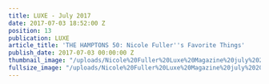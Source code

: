 ```yaml
---
title: LUXE - July 2017
date: 2017-07-03 18:52:00 Z
position: 13
publication: LUXE
article_title: 'THE HAMPTONS 50: Nicole Fuller''s Favorite Things'
publish_date: 2017-07-03 00:00:00 Z
thumbnail_image: "/uploads/Nicole%20Fuller%20Luxe%20Magazine%20july%202017%20Hamptons%20Insider%20quote.jpg"
fullsize_image: "/uploads/Nicole%20Fuller%20Luxe%20Magazine%20july%202017%20Hamptons%20Insider%20quote.jpg"
---
```


